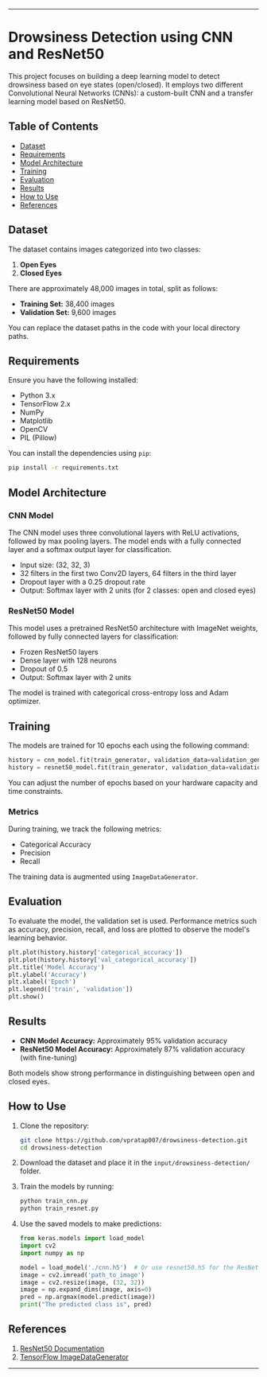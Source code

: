 

---

# Drowsiness Detection using CNN and ResNet50

This project focuses on building a deep learning model to detect drowsiness based on eye states (open/closed). It employs two different Convolutional Neural Networks (CNNs): a custom-built CNN and a transfer learning model based on ResNet50.

## Table of Contents

- [Dataset](#dataset)
- [Requirements](#requirements)
- [Model Architecture](#model-architecture)
- [Training](#training)
- [Evaluation](#evaluation)
- [Results](#results)
- [How to Use](#how-to-use)
- [References](#references)

## Dataset

The dataset contains images categorized into two classes:
1. **Open Eyes**
2. **Closed Eyes**

There are approximately 48,000 images in total, split as follows:
- **Training Set:** 38,400 images
- **Validation Set:** 9,600 images

You can replace the dataset paths in the code with your local directory paths.

## Requirements

Ensure you have the following installed:

- Python 3.x
- TensorFlow 2.x
- NumPy
- Matplotlib
- OpenCV
- PIL (Pillow)

You can install the dependencies using `pip`:

```bash
pip install -r requirements.txt
```

## Model Architecture

### CNN Model

The CNN model uses three convolutional layers with ReLU activations, followed by max pooling layers. The model ends with a fully connected layer and a softmax output layer for classification.

- Input size: (32, 32, 3)
- 32 filters in the first two Conv2D layers, 64 filters in the third layer
- Dropout layer with a 0.25 dropout rate
- Output: Softmax layer with 2 units (for 2 classes: open and closed eyes)

### ResNet50 Model

This model uses a pretrained ResNet50 architecture with ImageNet weights, followed by fully connected layers for classification:
- Frozen ResNet50 layers
- Dense layer with 128 neurons
- Dropout of 0.5
- Output: Softmax layer with 2 units

The model is trained with categorical cross-entropy loss and Adam optimizer.

## Training

The models are trained for 10 epochs each using the following command:

```python
history = cnn_model.fit(train_generator, validation_data=validation_generator, epochs=10)
history = resnet50_model.fit(train_generator, validation_data=validation_generator, epochs=10)
```

You can adjust the number of epochs based on your hardware capacity and time constraints.

### Metrics

During training, we track the following metrics:
- Categorical Accuracy
- Precision
- Recall

The training data is augmented using `ImageDataGenerator`.

## Evaluation

To evaluate the model, the validation set is used. Performance metrics such as accuracy, precision, recall, and loss are plotted to observe the model's learning behavior.

```python
plt.plot(history.history['categorical_accuracy'])
plt.plot(history.history['val_categorical_accuracy'])
plt.title('Model Accuracy')
plt.ylabel('Accuracy')
plt.xlabel('Epoch')
plt.legend(['train', 'validation'])
plt.show()
```

## Results

- **CNN Model Accuracy:** Approximately 95% validation accuracy
- **ResNet50 Model Accuracy:** Approximately 87% validation accuracy (with fine-tuning)

Both models show strong performance in distinguishing between open and closed eyes.

## How to Use

1. Clone the repository:

   ```bash
   git clone https://github.com/vpratap007/drowsiness-detection.git
   cd drowsiness-detection
   ```

2. Download the dataset and place it in the `input/drowsiness-detection/` folder.

3. Train the models by running:

   ```bash
   python train_cnn.py
   python train_resnet.py
   ```

4. Use the saved models to make predictions:

   ```python
   from keras.models import load_model
   import cv2
   import numpy as np

   model = load_model('./cnn.h5')  # Or use resnet50.h5 for the ResNet model
   image = cv2.imread('path_to_image')
   image = cv2.resize(image, (32, 32))
   image = np.expand_dims(image, axis=0)
   pred = np.argmax(model.predict(image))
   print("The predicted class is", pred)
   ```

## References

1. [ResNet50 Documentation](https://keras.io/api/applications/resnet/)
2. [TensorFlow ImageDataGenerator](https://www.tensorflow.org/api_docs/python/tf/keras/preprocessing/image/ImageDataGenerator)

---

